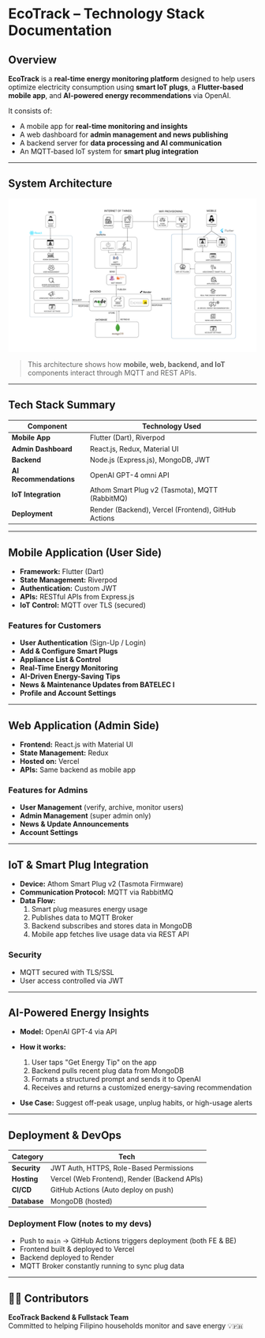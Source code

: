 # EcoTrack – Technology Stack Documentation

## Overview  
**EcoTrack** is a **real-time energy monitoring platform** designed to help users optimize electricity consumption using **smart IoT plugs**, a **Flutter-based mobile app**, and **AI-powered energy recommendations** via OpenAI.

It consists of:
- A mobile app for **real-time monitoring and insights**
- A web dashboard for **admin management and news publishing**
- A backend server for **data processing and AI communication**
- An MQTT-based IoT system for **smart plug integration**

---

## System Architecture  
![EcoTrack Architecture](./architecture.png)
> This architecture shows how **mobile, web, backend, and IoT** components interact through MQTT and REST APIs.

---

## Tech Stack Summary

| **Component**         | **Technology Used**                                     |
|-----------------------|----------------------------------------------------------|
| **Mobile App**        | Flutter (Dart), Riverpod                                 |
| **Admin Dashboard**   | React.js, Redux, Material UI                             |
| **Backend**           | Node.js (Express.js), MongoDB, JWT                       |
| **AI Recommendations**| OpenAI GPT-4 omni API                                    |
| **IoT Integration**   | Athom Smart Plug v2 (Tasmota), MQTT (RabbitMQ)           |
| **Deployment**        | Render (Backend), Vercel (Frontend), GitHub Actions      |

---

## Mobile Application (User Side)

- **Framework:** Flutter (Dart)  
- **State Management:** Riverpod  
- **Authentication:** Custom JWT  
- **APIs:** RESTful APIs from Express.js  
- **IoT Control:** MQTT over TLS (secured)  

### Features for Customers
-  **User Authentication** (Sign-Up / Login)  
-  **Add & Configure Smart Plugs**  
-  **Appliance List & Control**  
-  **Real-Time Energy Monitoring**  
-  **AI-Driven Energy-Saving Tips**  
-  **News & Maintenance Updates from BATELEC I**  
-  **Profile and Account Settings**

---

## Web Application (Admin Side)

- **Frontend:** React.js with Material UI  
- **State Management:** Redux  
- **Hosted on:** Vercel  
- **APIs:** Same backend as mobile app  

### Features for Admins
-  **User Management** (verify, archive, monitor users)  
-  **Admin Management** (super admin only)  
-  **News & Update Announcements**  
-  **Account Settings**

---

## IoT & Smart Plug Integration

- **Device:** Athom Smart Plug v2 (Tasmota Firmware)  
- **Communication Protocol:** MQTT via RabbitMQ  
- **Data Flow:**  
  1. Smart plug measures energy usage  
  2. Publishes data to MQTT Broker  
  3. Backend subscribes and stores data in MongoDB  
  4. Mobile app fetches live usage data via REST API  

### Security  
- MQTT secured with TLS/SSL  
- User access controlled via JWT

---

## AI-Powered Energy Insights

- **Model:** OpenAI GPT-4 via API  
- **How it works:**
  1. User taps "Get Energy Tip" on the app  
  2. Backend pulls recent plug data from MongoDB  
  3. Formats a structured prompt and sends it to OpenAI  
  4. Receives and returns a customized energy-saving recommendation

- **Use Case:** Suggest off-peak usage, unplug habits, or high-usage alerts

---

## Deployment & DevOps

| **Category**    | **Tech**                                      |
|------------------|-----------------------------------------------|
| **Security**     | JWT Auth, HTTPS, Role-Based Permissions       |
| **Hosting**      | Vercel (Web Frontend), Render (Backend APIs)  |
| **CI/CD**        | GitHub Actions (Auto deploy on push)          |
| **Database**     | MongoDB (hosted)                              |

### Deployment Flow (notes to my devs)
- Push to `main` → GitHub Actions triggers deployment (both FE & BE)
- Frontend built & deployed to Vercel  
- Backend deployed to Render  
- MQTT Broker constantly running to sync plug data  

---

## 👨‍💻 Contributors  
**EcoTrack Backend & Fullstack Team**  
Committed to helping Filipino households monitor and save energy 💡🇵🇭

